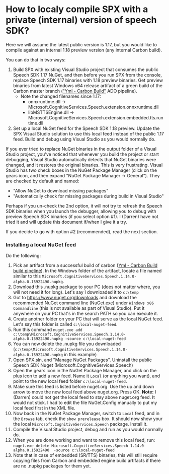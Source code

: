 # How to localy compile SPX with a private (internal) version of speech SDK?

Here we will assume the latest public version is 1.17, but you would like to compile against an internal 1.18 preview version (any internal Carbon build).

You can do that in two ways:

1. Build SPX with existing Visual Studio project that consumes the public Speech SDK 1.17 NuGet, and then before you run SPX from the console, replace Speech SDK 1.17 binaries with 1.18 preview binaries. Get preview binaries from latest Windows x64 release artifact of a green build of the Carbon master branch (["Yml - Carbon Build"](https://msasg.visualstudio.com/Skyman/_build?definitionId=4833&_a=summary&repositoryFilter=1005&branchFilter=257627%2C257627%2C257627%2C257627%2C257627%2C257627%2C257627%2C257627%2C257627%2C257627%2C257627) ADO pipeline).
   * Note the changed filenames since 1.17:
     * onnxruntime.dll -> Microsoft.CognitiveServices.Speech.extension.onnxruntime.dll
     * libMSTTSEngine.dll -> Microsoft.CognitiveServices.Speech.extension.embedded.tts.runtime.dll
1. Set up a local NuGet feed for the Speech SDK 1.18 preview. Update the SPX Visual Studio solution to use this local feed instead of the public 1.17 feed. Build and debug using Visual Studio as you would normally do.

If you ever tried to replace NuGet binaries in the output folder of a Visual Studio project, you've noticed that whenever you build the project or start debugging, Visual Studio automatically detects that NuGet binaries were changed, and it restores the original binaries. This is very frustrating. Visual Studio has two check boxes in the NuGet Package Manager (click on the gears icon, and then expand "NuGet Package Manager -> General"). They are checked by default and named:
- "Allow NuGet to download missing packages"
- "Automatically check for missing packages during build in Visual Studio"

Perhaps if you un-check the 2nd option, it will not try to refresh the Speech SDK binaries when you launch the debugger, allowing you to debug with preview Speech SDK binaries (if you select option #1). I (Darren) have not tried it and will update this document if/when I give it a try.

If you decide to go with option #2 (recommended), read the next section. 

### Installing a local NuGet feed

Do the following:

1. Pick an artifact from a successful build of carbon ([Yml - Carbon Build build pipeline](https://msasg.visualstudio.com/Skyman/_build?definitionId=4833&_a=summary)). In the Windows folder of the artifact, locate a file named similar to  this ```Microsoft.CognitiveServices.Speech.1.14.0-alpha.0.15922490.nupkg```. 
1. Download this .nupkg package to your PC (does not matter where, you will not need it for long). Let's say I downloaded it to ```c:\temp```
1. Got to https://www.nuget.org/downloads and download the recommended NuGet command line (NuGet.exe) under ```Windows x86 Commandline``` (this is not available as part of Visual Studio). Put it anywhere on your PC that's in the search PATH so you can execute it.
1. Create another folder on your PC that will serve as the local NuGet feed. Let's say this folder is called ```c:\local-nuget-feed```.
1. Run this command ```nuget.exe add c:\temp\Microsoft.CognitiveServices.Speech.1.14.0-alpha.0.15922490.nupkg -source c:\local-nuget-feed```
1. You can now delete the .nupkg file you downloaded (```c:\temp\Microsoft.CognitiveServices.Speech.1.14.0-alpha.0.15922490.nupkg``` in this example)
1. Open SPX.sln, and "Manage NuGet Packages". Uninstall the public Speech SDK Nuget (Microsoft.CognitiveServices.Speech)
1. Open the gears icon in the NuGet Package Manager, and click on the plus icon to add a new feed. Name it ```Local``` (or anything you want), and point to the new local feed folder ```c:\local-nuget-feed```. 
1. Make sure this feed is listed before nuget.org. Use the up and down arrow to move the new local feed above nuget.org. Press OK. **Note:** I (Darren) could not get the local feed to stay above nuget.org feed. It would not stick. I had to edit the file NuGet.Config manually to put my local feed first in the XML file.
1. Now back in the NuGet Package Manager, switch to ```Local``` feed, and in the ```Browse``` tab, check the ```show prerelease``` box. It should now show your the local ```Microsoft.CognitiveServices.Speech``` package. Install it.
1. Compile the Visual Studio project, debug and run as you would normally do.
1. When you are done working and want to remove this local feed, run: ```nuget.exe delete Microsoft.CognitiveServices.Speech 1.14.0-alpha.0.15922490  -source c:\local-nuget-feed```
1. Note that in case of embedded (SR/TTS) binaries, this will still require copying files from Carbon and embedded engine build artifacts if there are no .nupkg packages for them yet.
